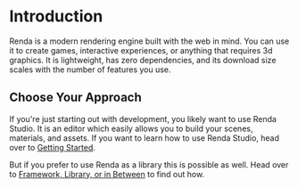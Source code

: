 # Introduction

Renda is a modern rendering engine built with the web in mind. You can use it to
create games, interactive experiences, or anything that requires 3d graphics. It
is lightweight, has zero dependencies, and its download size scales with the
number of features you use.

## Choose Your Approach

If you're just starting out with development, you likely want to use Renda
Studio. It is an editor which easily allows you to build your scenes, materials,
and assets. If you want to learn how to use Renda Studio, head over to
[Getting Started](./getting-started/).

But if you prefer to use Renda as a library this is possible as well. Head over
to
[Framework, Library, or in Between](./getting-started/framework-library-or-in-between.md)
to find out how.
